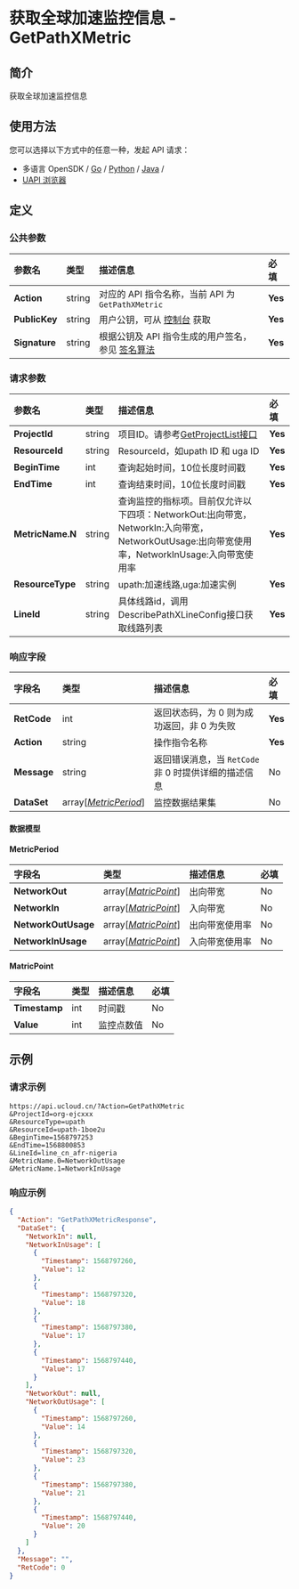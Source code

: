 # 获取全球加速监控信息 - GetPathXMetric

## 简介

获取全球加速监控信息






## 使用方法

您可以选择以下方式中的任意一种，发起 API 请求：
- 多语言 OpenSDK / [Go](https://github.com/ucloud/ucloud-sdk-go) / [Python](https://github.com/ucloud/ucloud-sdk-python3) / [Java](https://github.com/ucloud/ucloud-sdk-java) /
- [UAPI 浏览器](https://console.ucloud.cn/uapi/detail?id=GetPathXMetric)


## 定义

### 公共参数

| 参数名 | 类型 | 描述信息 | 必填 |
|:---|:---|:---|:---|
| **Action**     | string  | 对应的 API 指令名称，当前 API 为 `GetPathXMetric`                        | **Yes** |
| **PublicKey**  | string  | 用户公钥，可从 [控制台](https://console.ucloud.cn/uapi/apikey) 获取                                             | **Yes** |
| **Signature**  | string  | 根据公钥及 API 指令生成的用户签名，参见 [签名算法](api/summary/signature.md)  | **Yes** |

### 请求参数

| 参数名 | 类型 | 描述信息 | 必填 |
|:---|:---|:---|:---|
| **ProjectId** | string | 项目ID。请参考[GetProjectList接口](api/summary/get_project_list) |**Yes**|
| **ResourceId** | string | ResourceId，如upath ID  和 uga ID  |**Yes**|
| **BeginTime** | int | 查询起始时间，10位长度时间戳 |**Yes**|
| **EndTime** | int | 查询结束时间，10位长度时间戳 |**Yes**|
| **MetricName.N** | string | 查询监控的指标项。目前仅允许以下四项：NetworkOut:出向带宽，NetworkIn:入向带宽，NetworkOutUsage:出向带宽使用率，NetworkInUsage:入向带宽使用率 |**Yes**|
| **ResourceType** | string | upath:加速线路,uga:加速实例 |**Yes**|
| **LineId** | string | 具体线路id，调用DescribePathXLineConfig接口获取线路列表 |**Yes**|

### 响应字段

| 字段名 | 类型 | 描述信息 | 必填 |
|:---|:---|:---|:---|
| **RetCode** | int | 返回状态码，为 0 则为成功返回，非 0 为失败 |**Yes**|
| **Action** | string | 操作指令名称 |**Yes**|
| **Message** | string | 返回错误消息，当 `RetCode` 非 0 时提供详细的描述信息 |No|
| **DataSet** | array[[*MetricPeriod*](#MetricPeriod)] | 监控数据结果集 |No|

#### 数据模型


#### MetricPeriod

| 字段名 | 类型 | 描述信息 | 必填 |
|:---|:---|:---|:---|
| **NetworkOut** | array[[*MatricPoint*](#MatricPoint)] | 出向带宽 |No|
| **NetworkIn** | array[[*MatricPoint*](#MatricPoint)] | 入向带宽 |No|
| **NetworkOutUsage** | array[[*MatricPoint*](#MatricPoint)] | 出向带宽使用率 |No|
| **NetworkInUsage** | array[[*MatricPoint*](#MatricPoint)] | 入向带宽使用率 |No|

#### MatricPoint

| 字段名 | 类型 | 描述信息 | 必填 |
|:---|:---|:---|:---|
| **Timestamp** | int | 时间戳  |No|
| **Value** | int | 监控点数值 |No|

## 示例

### 请求示例
    
```
https://api.ucloud.cn/?Action=GetPathXMetric
&ProjectId=org-ejcxxx
&ResourceType=upath
&ResourceId=upath-1boe2u
&BeginTime=1568797253
&EndTime=1568800853
&LineId=line_cn_afr-nigeria
&MetricName.0=NetworkOutUsage
&MetricName.1=NetworkInUsage
```

### 响应示例
    
```json
{
  "Action": "GetPathXMetricResponse",
  "DataSet": {
    "NetworkIn": null,
    "NetworkInUsage": [
      {
        "Timestamp": 1568797260,
        "Value": 12
      },
      {
        "Timestamp": 1568797320,
        "Value": 18
      },
      {
        "Timestamp": 1568797380,
        "Value": 17
      },
      {
        "Timestamp": 1568797440,
        "Value": 17
      }
    ],
    "NetworkOut": null,
    "NetworkOutUsage": [
      {
        "Timestamp": 1568797260,
        "Value": 14
      },
      {
        "Timestamp": 1568797320,
        "Value": 23
      },
      {
        "Timestamp": 1568797380,
        "Value": 21
      },
      {
        "Timestamp": 1568797440,
        "Value": 20
      }
    ]
  },
  "Message": "",
  "RetCode": 0
}
```





